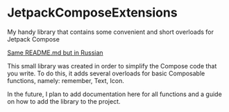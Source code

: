 # JetpackComposeExtensions

My handy library that contains some convenient and short overloads for Jetpack Compose

[Same README.md but in Russian](/README(ru).md)

This small library was created in order to simplify the Compose code that you write.
To do this, it adds several overloads for basic Composable functions, namely: remember, Text, Icon.

In the future, I plan to add documentation here for all functions and a guide on how to add the library to the project.

[//]: # (TODO Задокументировать все функции и написать как добавить библиотеку в проект) 